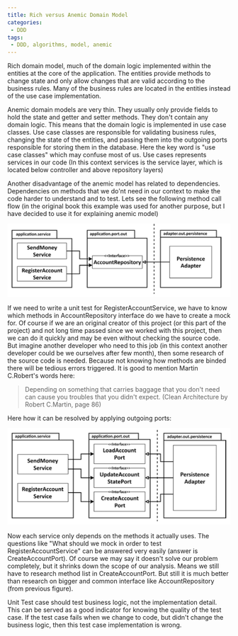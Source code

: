 ```yaml
---
title: Rich versus Anemic Domain Model
categories:
 - DDD
tags:
 - DDD, algorithms, model, anemic
---
```


Rich domain model, much of the domain logic implemented within the entities at the core of the application. The entities provide methods to change state and only allow changes that are valid according to the business rules. Many of the business rules are located in the entities instead of the use case implementation.


Anemic domain models are very thin. They usually only provide fields to hold the state and getter and setter methods. They don't contain any domain logic. This means that the domain logic is implemented in use case classes. Use case classes are responsible for validating business rules, changing the state of the entities, and passing them into the outgoing ports responsible for storing them in the database. Here the key word is "use case classes" which may confuse most of us. Use cases represents services in our code (In this context services is the service layer, which is located below  controller and above repository layers)


Another disadvantage of the anemic model has related to dependencies. Dependencies on methods that we do'nt need in our context to make the code harder to understand and to test. Lets see the following method call flow (in the original book this example was used for another purpose, but I have decided to use it for explaining anemic model)

![image](/assets/2020/ddd/figure-6-2.png)

If we need to write a unit test for RegisterAccountService, we have to know which methods in AccountRepository interface do we have to create a mock for. Of course if we are an original creator of this project (or this part of the project) and not long time passed since we worked with this project, then we can do it quickly and may be even without checking the source code. But imagine another developer who need to this job (in this context another developer could be we ourselves after few month), then some research of the source code is needed. Because not knowing how methods are binded there will be tedious errors triggered. It is good to mention Martin C.Robert's words here:

>
> Depending on something that carries baggage that you don't need can cause you
> troubles that you didn't expect. (Clean Architecture by Robert C.Martin, page 86)
>

Here how it can be resolved by applying outgoing ports:

![image](/assets/2020/ddd/figure-6-3.png)

Now each service only depends on the methods it actually uses. The questions like "What should we mock in order to test RegisterAccountService" can be answered very easily (answer is CreateAccountPort). Of course we may say it doesn't solve our problem completely, but it shrinks down the scope of our analysis. Means we still have to research method list in CreateAccountPort. But still it is much better than research on bigger and common interface like AccountRepository (from previous figure).


Unit Test case should test business logic, not the implementation detail. This can be served as a good indicator for knowing the quality of the test case. If the test case fails when we change to code, but didn't change the business logic, then this test case implementation is wrong.